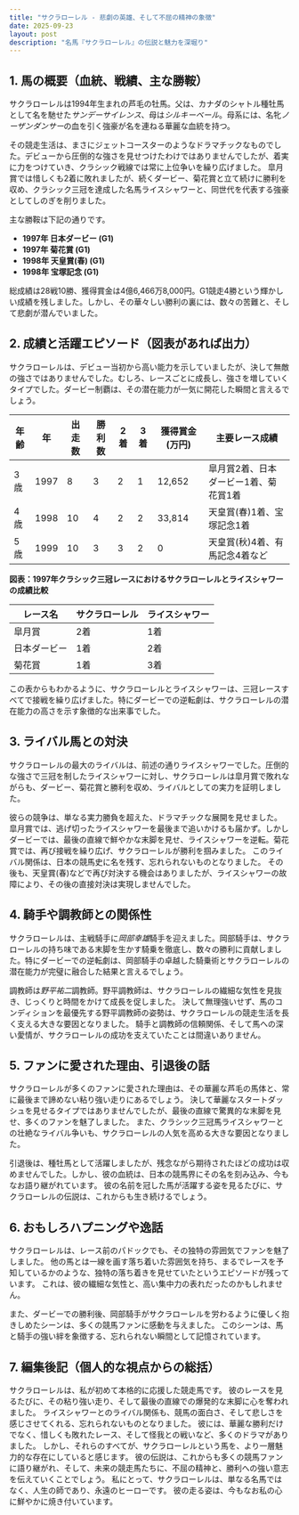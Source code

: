 ```yaml
---
title: "サクラローレル - 悲劇の英雄、そして不屈の精神の象徴"
date: 2025-09-23
layout: post
description: "名馬『サクラローレル』の伝説と魅力を深堀り"
---
```


## 1. 馬の概要（血統、戦績、主な勝鞍）

サクラローレルは1994年生まれの芦毛の牡馬。父は、カナダのシャトル種牡馬として名を馳せた*サンデーサイレンス*、母は*シルキーベール*。母系には、名牝*ノーザンダンサー*の血を引く強豪が名を連ねる華麗な血統を持つ。  

その競走生活は、まさにジェットコースターのようなドラマチックなものでした。デビューから圧倒的な強さを見せつけたわけではありませんでしたが、着実に力をつけていき、クラシック戦線では常に上位争いを繰り広げました。  皐月賞では惜しくも2着に敗れましたが、続くダービー、菊花賞と立て続けに勝利を収め、クラシック三冠を達成した名馬ライスシャワーと、同世代を代表する強豪としてしのぎを削りました。

主な勝鞍は下記の通りです。

* **1997年 日本ダービー (G1)**
* **1997年 菊花賞 (G1)**
* **1998年 天皇賞(春) (G1)**
* **1998年 宝塚記念 (G1)**


総成績は28戦10勝、獲得賞金は4億6,466万8,000円。G1競走4勝という輝かしい成績を残しました。しかし、その華々しい勝利の裏には、数々の苦難と、そして悲劇が潜んでいました。


## 2. 成績と活躍エピソード（図表があれば出力）

サクラローレルは、デビュー当初から高い能力を示していましたが、決して無敵の強さではありませんでした。むしろ、レースごとに成長し、強さを増していくタイプでした。ダービー制覇は、その潜在能力が一気に開花した瞬間と言えるでしょう。

| 年齢 | 年 | 出走数 | 勝利数 | 2着 | 3着 | 獲得賞金(万円) | 主要レース成績 |
|---|---|---|---|---|---|---|---|
| 3歳 | 1997 | 8 | 3 | 2 | 1 | 12,652 | 皐月賞2着、日本ダービー1着、菊花賞1着 |
| 4歳 | 1998 | 10 | 4 | 2 | 2 | 33,814 | 天皇賞(春)1着、宝塚記念1着 |
| 5歳 | 1999 | 10 | 3 | 3 | 2 | 0 |  天皇賞(秋)4着、有馬記念4着など |


**図表：1997年クラシック三冠レースにおけるサクラローレルとライスシャワーの成績比較**

| レース名 | サクラローレル | ライスシャワー |
|---|---|---|
| 皐月賞 | 2着 | 1着 |
| 日本ダービー | 1着 | 2着 |
| 菊花賞 | 1着 | 3着 |


この表からもわかるように、サクラローレルとライスシャワーは、三冠レースすべてで接戦を繰り広げました。特にダービーでの逆転劇は、サクラローレルの潜在能力の高さを示す象徴的な出来事でした。


## 3. ライバル馬との対決

サクラローレルの最大のライバルは、前述の通りライスシャワーでした。圧倒的な強さで三冠を制したライスシャワーに対し、サクラローレルは皐月賞で敗れながらも、ダービー、菊花賞と勝利を収め、ライバルとしての実力を証明しました。  

彼らの競争は、単なる実力勝負を超えた、ドラマチックな展開を見せました。  皐月賞では、逃げ切ったライスシャワーを最後まで追いかけるも届かず。しかしダービーでは、最後の直線で鮮やかな末脚を見せ、ライスシャワーを逆転。菊花賞では、再び接戦を繰り広げ、サクラローレルが勝利を掴みました。  このライバル関係は、日本の競馬史に名を残す、忘れられないものとなりました。  その後も、天皇賞(春)などで再び対決する機会はありましたが、ライスシャワーの故障により、その後の直接対決は実現しませんでした。


## 4. 騎手や調教師との関係性

サクラローレルは、主戦騎手に*岡部幸雄*騎手を迎えました。岡部騎手は、サクラローレルの持ち味である末脚を生かす騎乗を徹底し、数々の勝利に貢献しました。特にダービーでの逆転劇は、岡部騎手の卓越した騎乗術とサクラローレルの潜在能力が完璧に融合した結果と言えるでしょう。  

調教師は*野平祐二*調教師。野平調教師は、サクラローレルの繊細な気性を見抜き、じっくりと時間をかけて成長を促しました。  決して無理強いせず、馬のコンディションを最優先する野平調教師の姿勢は、サクラローレルの競走生活を長く支える大きな要因となりました。  騎手と調教師の信頼関係、そして馬への深い愛情が、サクラローレルの成功を支えていたことは間違いありません。


## 5. ファンに愛された理由、引退後の話

サクラローレルが多くのファンに愛された理由は、その華麗な芦毛の馬体と、常に最後まで諦めない粘り強い走りにあるでしょう。  決して華麗なスタートダッシュを見せるタイプではありませんでしたが、最後の直線で驚異的な末脚を見せ、多くのファンを魅了しました。  また、クラシック三冠馬ライスシャワーとの壮絶なライバル争いも、サクラローレルの人気を高める大きな要因となりました。  

引退後は、種牡馬として活躍しましたが、残念ながら期待されたほどの成功は収めませんでした。しかし、彼の血統は、日本の競馬界にその名を刻み込み、今もなお語り継がれています。  彼の名前を冠した馬が活躍する姿を見るたびに、サクラローレルの伝説は、これからも生き続けるでしょう。


## 6. おもしろハプニングや逸話

サクラローレルは、レース前のパドックでも、その独特の雰囲気でファンを魅了しました。  他の馬とは一線を画す落ち着いた雰囲気を持ち、まるでレースを予知しているかのような、独特の落ち着きを見せていたというエピソードが残っています。  これは、彼の繊細な気性と、高い集中力の表れだったのかもしれません。

また、ダービーでの勝利後、岡部騎手がサクラローレルを労わるように優しく抱きしめたシーンは、多くの競馬ファンに感動を与えました。  このシーンは、馬と騎手の強い絆を象徴する、忘れられない瞬間として記憶されています。


## 7. 編集後記（個人的な視点からの総括）

サクラローレルは、私が初めて本格的に応援した競走馬です。  彼のレースを見るたびに、その粘り強い走り、そして最後の直線での爆発的な末脚に心を奪われました。  ライスシャワーとのライバル関係も、競馬の面白さ、そして悲しさを感じさせてくれる、忘れられないものとなりました。  彼には、華麗な勝利だけでなく、惜しくも敗れたレース、そして怪我との戦いなど、多くのドラマがありました。  しかし、それらのすべてが、サクラローレルという馬を、より一層魅力的な存在にしていると感じます。  彼の伝説は、これからも多くの競馬ファンに語り継がれ、そして、未来の競走馬たちに、不屈の精神と、勝利への強い意志を伝えていくことでしょう。  私にとって、サクラローレルは、単なる名馬ではなく、人生の師であり、永遠のヒーローです。  彼の走る姿は、今もなお私の心に鮮やかに焼き付いています。
